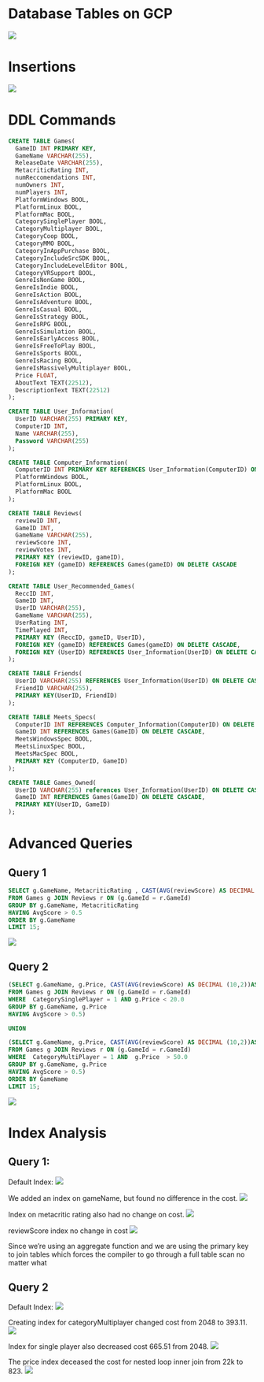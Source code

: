 # Database Tables on GCP
<img src="./images/DataBaseGCP.png"> 

# Insertions
<img src="./images/TableCounts.png"> 

# DDL Commands 

```sql 
CREATE TABLE Games(
  GameID INT PRIMARY KEY,
  GameName VARCHAR(255),
  ReleaseDate VARCHAR(255),
  MetacriticRating INT, 
  numReccomendations INT, 
  numOwners INT, 
  numPlayers INT, 
  PlatformWindows BOOL, 
  PlatformLinux BOOL, 
  PlatformMac BOOL, 
  CategorySinglePlayer BOOL, 
  CategoryMultiplayer BOOL, 
  CategoryCoop BOOL,
  CategoryMMO BOOL, 
  CategoryInAppPurchase BOOL, 
  CategoryIncludeSrcSDK BOOL, 
  CategoryIncludeLevelEditor BOOL, 
  CategoryVRSupport BOOL, 
  GenreIsNonGame BOOL,
  GenreIsIndie BOOL, 
  GenreIsAction BOOL, 
  GenreIsAdventure BOOL,
  GenreIsCasual BOOL, 
  GenreIsStrategy BOOL,
  GenreIsRPG BOOL, 
  GenreIsSimulation BOOL, 
  GenreIsEarlyAccess BOOL,
  GenreIsFreeToPlay BOOL, 
  GenreIsSports BOOL, 
  GenreIsRacing BOOL, 
  GenreIsMassivelyMultiplayer BOOL,
  Price FLOAT,
  AboutText TEXT(22512), 
  DescriptionText TEXT(22512)
);

CREATE TABLE User_Information(
  UserID VARCHAR(255) PRIMARY KEY,
  ComputerID INT, 
  Name VARCHAR(255),
  Password VARCHAR(255)
);

CREATE TABLE Computer_Information(
  ComputerID INT PRIMARY KEY REFERENCES User_Information(ComputerID) ON DELETE CASCADE,
  PlatformWindows BOOL, 
  PlatformLinux BOOL, 
  PlatformMac BOOL
);

CREATE TABLE Reviews(
  reviewID INT,
  GameID INT,
  GameName VARCHAR(255),
  reviewScore INT,
  reviewVotes INT,
  PRIMARY KEY (reviewID, gameID),
  FOREIGN KEY (gameID) REFERENCES Games(gameID) ON DELETE CASCADE
);

CREATE TABLE User_Recommended_Games(
  ReccID INT,
  GameID INT,
  UserID VARCHAR(255),
  GameName VARCHAR(255),
  UserRating INT,
  TimePlayed INT,
  PRIMARY KEY (ReccID, gameID, UserID),
  FOREIGN KEY (gameID) REFERENCES Games(gameID) ON DELETE CASCADE,
  FOREIGN KEY (UserID) REFERENCES User_Information(UserID) ON DELETE CASCADE
);

CREATE TABLE Friends(
  UserID VARCHAR(255) REFERENCES User_Information(UserID) ON DELETE CASCADE,
  FriendID VARCHAR(255),
  PRIMARY KEY(UserID, FriendID)
);

CREATE TABLE Meets_Specs(
  ComputerID INT REFERENCES Computer_Information(ComputerID) ON DELETE CASCADE,
  GameID INT REFERENCES Games(GameID) ON DELETE CASCADE,
  MeetsWindowsSpec BOOL,
  MeetsLinuxSpec BOOL,
  MeetsMacSpec BOOL,
  PRIMARY KEY (ComputerID, GameID)
);

CREATE TABLE Games_Owned(
  UserID VARCHAR(255) references User_Information(UserID) ON DELETE CASCADE,
  GameID INT REFERENCES Games(GameID) ON DELETE CASCADE,
  PRIMARY KEY(UserID, GameID)
);
```

# Advanced Queries 

## Query 1 

```sql
SELECT g.GameName, MetacriticRating , CAST(AVG(reviewScore) AS DECIMAL (10,2))AS AvgScore
FROM Games g JOIN Reviews r ON (g.GameId = r.GameId)
GROUP BY g.GameName, MetacriticRating
HAVING AvgScore > 0.5
ORDER BY g.GameName
LIMIT 15;
```
<img src="./images/Query1.png"> 

## Query 2 

```sql
(SELECT g.GameName, g.Price, CAST(AVG(reviewScore) AS DECIMAL (10,2))AS AvgScore
FROM Games g JOIN Reviews r ON (g.GameId = r.GameId)
WHERE  CategorySinglePlayer = 1 AND g.Price < 20.0
GROUP BY g.GameName, g.Price
HAVING AvgScore > 0.5)

UNION

(SELECT g.GameName, g.Price, CAST(AVG(reviewScore) AS DECIMAL (10,2))AS AvgScore
FROM Games g JOIN Reviews r ON (g.GameId = r.GameId)
WHERE  CategoryMultiPlayer = 1 AND  g.Price  > 50.0
GROUP BY g.GameName, g.Price
HAVING AvgScore > 0.5)
ORDER BY GameName
LIMIT 15;
```
<img src="./images/Query2.png"> 

# Index Analysis 

## Query 1:

Default Index: 
<img src="./images/Query1ExplainNoIDX.png"> 

We added an index on gameName, but found no difference in the cost. 
<img src="./images/Query1NameIDX.png"> 

Index on metacritic rating also had no change on cost.
<img src="./images/Query1metaidx.png"> 

reviewScore index no change in cost
<img src="./images/Query1ReviewScoreIDX.png"> 

Since we’re using an aggregate function and we are using the primary key to join tables which forces the compiler to go through a full table scan no matter what


## Query 2
Default Index:
<img src="./images/Query2NoIDX.png">  

Creating index for categoryMultiplayer changed cost from 2048 to 393.11. 
<img src="./images/Query2Multidx.png"> 

Index for single player also decreased cost 665.51 from 2048.
<img src="./images/Query2SingleIDX.png"> 

The price index deceased the cost for nested loop inner join from 22k to 823.
<img src="./images/Query2PriceIDX.png"> 

